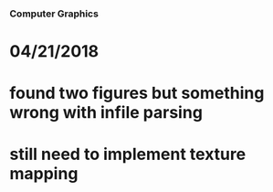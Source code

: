 ### Computer Graphics
# 04/21/2018
# found two figures but something wrong with infile parsing
# still need to implement texture mapping